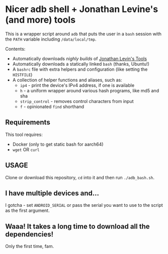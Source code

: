 # Nicer adb shell + Jonathan Levine's (and more) tools

This is a wrapper script around `adb` that puts the user in a `bash` session with the `PATH` variable including `/data/local/tmp`.

Contents:

* Automatically downloads *nighly builds* of [Jonathan Levin's
  Tools](http://newandroidbook.com/tools)
* Automatically downloads a statically linked `bash` (thanks, Ubuntu!)
* A `bashrc` file with extra helpers and configuration (like setting the
  `HISTFILE`)
* A collection of helper functions and aliases, such as:
    - `ip4` - print the device's IPv4 address, if one is available
    - `h` - a uniform wrapper around various hash programs, like md5 and sha
    - `strip_control` - removes control characters from input
    - `f` - opinionated `find` shorthand

## Requirements

This tool requires:

* Docker (only to get static bash for aarch64)
* `wget` OR `curl`

## USAGE

Clone or download this repository, `cd` into it and then run `./adb_bash.sh`.

## I have multiple devices and...

I gotcha - set `ANDROID_SERIAL` or pass the serial you want to use to the script as the first argument.

## Waaa! It takes a long time to download all the dependencies!

Only the first time, fam.
